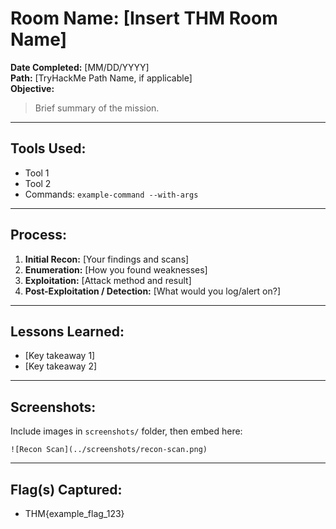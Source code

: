 # Room Name: [Insert THM Room Name]
**Date Completed:** [MM/DD/YYYY]  
**Path:** [TryHackMe Path Name, if applicable]  
**Objective:**  
> Brief summary of the mission.

---

## Tools Used:
- Tool 1
- Tool 2
- Commands: `example-command --with-args`

---

## Process:
1. **Initial Recon:** [Your findings and scans]
2. **Enumeration:** [How you found weaknesses]
3. **Exploitation:** [Attack method and result]
4. **Post-Exploitation / Detection:** [What would you log/alert on?]

---

## Lessons Learned:
- [Key takeaway 1]
- [Key takeaway 2]

---

## Screenshots:
Include images in `screenshots/` folder, then embed here:

`![Recon Scan](../screenshots/recon-scan.png)`

---

## Flag(s) Captured:
- THM{example_flag_123}
